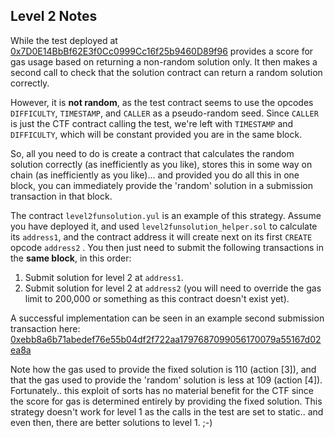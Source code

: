 ## Level 2 Notes
While the test deployed at [0x7D0E14BbBf62E3f0Cc0999Cc16f25b9460D89f96](https://goerli.etherscan.io/address/0x7D0E14BbBf62E3f0Cc0999Cc16f25b9460D89f96) provides a score for gas usage based on returning a non-random solution only. It then makes a second call to check that the solution contract can return a random solution correctly.

However, it is **not random**, as the test contract seems to use the opcodes `DIFFICULTY`, `TIMESTAMP`, and `CALLER` as a pseudo-random seed. Since `CALLER` is just the CTF contract calling the test, we're left with `TIMESTAMP` and `DIFFICULTY`, which will be constant provided you are in the same block.

So, all you need to do is create a contract that calculates the random solution correctly (as inefficiently as you like), stores this in some way on chain (as inefficiently as you like)... and provided you do all this in one block, you can immediately provide the 'random' solution in a submission transaction in that block.

The contract `level2funsolution.yul` is an example of this strategy. Assume you have deployed it, and used `level2funsolution_helper.sol` to calculate its `address1`, and the contract address it will create next on its first `CREATE` opcode `address2` . You then just need to submit the following transactions in the **same block**, in this order:

 1. Submit solution for level 2 at `address1`.
 2. Submit solution for level 2 at `address2` (you will need to override the gas limit to 200,000 or something as this contract doesn't exist yet).

A successful implementation can be seen in an example second submission transaction here:
[0xebb8a6b71abedef76e55b04df2f722aa1797687099056170079a55167d02ea8a](https://goerli.etherscan.io/vmtrace?txhash=0xebb8a6b71abedef76e55b04df2f722aa1797687099056170079a55167d02ea8a&type=parity)

Note how the gas used to provide the fixed solution is 110 (action [3]), and that the gas used to provide the 'random' solution is less at 109 (action [4]). Fortunately.. this exploit of sorts has no material benefit for the CTF since the score for gas is determined entirely by providing the fixed solution. This strategy doesn't work for level 1 as the calls in the test are set to static.. and even then, there are better solutions to level 1. ;-)
